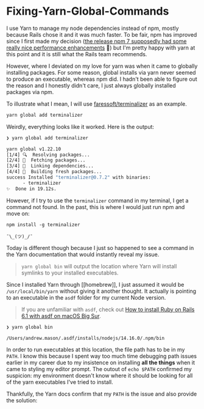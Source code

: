 # Fixing-Yarn-Global-Commands

I use Yarn to manage my node dependencies instead of npm, mostly because Rails chose it and it was much faster. To be fair, npm has improved since I first made my decision ([the release npm 7 supposedly had some really nice performance enhancements](https://github.blog/2021-02-02-npm-7-is-now-generally-available/) :tada:) but I'm pretty happy with yarn at this point and it is still what the Rails team recommends.

However, where I deviated on my love for yarn was when it came to globally installing packages. For some reason, global installs via yarn never seemed to produce an executable, whereas npm did. I hadn't been able to figure out the reason and I honestly didn't care, I just always globally installed packages via npm.

To illustrate what I mean, I will use [faressoft/terminalizer](https://github.com/faressoft/terminalizer) as an example.

```bash
yarn global add terminalizer
```

Weirdly, everything looks like it worked. Here is the output:

```bash
❯ yarn global add terminalizer

yarn global v1.22.10
[1/4] 🔍  Resolving packages...
[2/4] 🚚  Fetching packages...
[3/4] 🔗  Linking dependencies...
[4/4] 🔨  Building fresh packages...
success Installed "terminalizer@0.7.2" with binaries:
      - terminalizer
✨  Done in 19.12s.
```

However, if I try to use the `terminalizer` command in my terminal, I get a command not found. In the past, this is where I would just run npm and move on:

```
npm install -g terminalizer
```

`¯\_(ツ)_/¯`

Today is different though because I just so happened to see a command in the Yarn documentation that would instantly reveal my issue.

>`yarn global bin` will output the location where Yarn will install symlinks to your installed executables.

Since I installed Yarn through [[homebrew]], I just assumed it would be `/usr/local/bin/yarn` without giving it another thought. It actually is pointing to an executable in the `asdf` folder for my current Node version.

>If you are unfamiliar with `asdf`, check out [How to install Ruby on Rails 6.1 with asdf on macOS Big Sur](https://andrewm.codes/blog/how-to-install-ruby-on-rails-6-1-with-asdf-on-macos-big-sur/).

```sh
❯ yarn global bin

/Users/andrew.mason/.asdf/installs/nodejs/14.16.0/.npm/bin
```

In order to run executables at this location, the file path has to be in my `PATH`. I know this because I spent way too much time debugging path issues earlier in my career due to my insistence on installing **all the things** when it came to styling my editor prompt. The outout of `echo $PATH` confirmed my suspicion: my environment doesn't know where it should be looking for all of the yarn executables I've tried to install.

Thankfully, the Yarn docs confirm that my `PATH` is the issue and also provide the solution:

```
